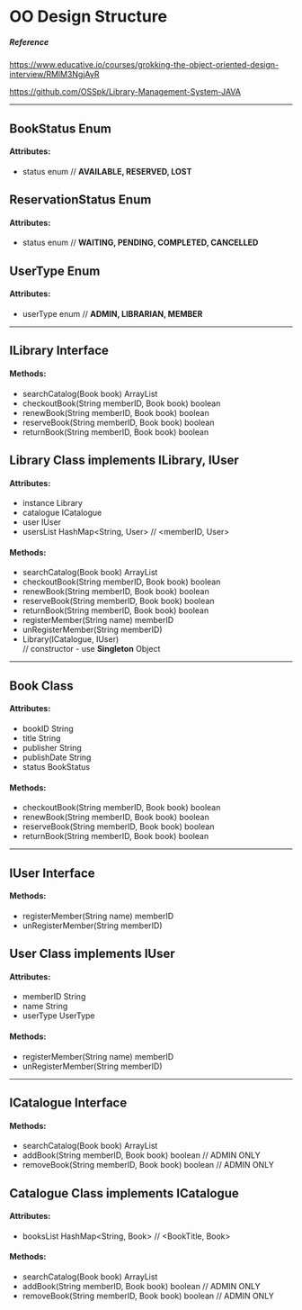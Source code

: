 # OO Design Structure

##### Reference
https://www.educative.io/courses/grokking-the-object-oriented-design-interview/RMlM3NgjAyR

https://github.com/OSSpk/Library-Management-System-JAVA

---

## BookStatus Enum
 #### Attributes:
 - status enum // __AVAILABLE, RESERVED, LOST__

## ReservationStatus Enum
 #### Attributes:
 - status enum // __WAITING, PENDING, COMPLETED, CANCELLED__

## UserType Enum
 #### Attributes:
 - userType enum // __ADMIN, LIBRARIAN, MEMBER__

---

## ILibrary Interface
 #### Methods:
 - searchCatalog(Book book) ArrayList<Book>
 - checkoutBook(String memberID, Book book) boolean
 - renewBook(String memberID, Book book) boolean
 - reserveBook(String memberID, Book book) boolean
 - returnBook(String memberID, Book book) boolean

## Library Class implements ILibrary, IUser
 #### Attributes:
 - instance Library
 - catalogue ICatalogue
 - user IUser
 - usersList HashMap<String, User> // <memberID, User>
 #### Methods:
 - searchCatalog(Book book) ArrayList<Book>
 - checkoutBook(String memberID, Book book) boolean
 - renewBook(String memberID, Book book) boolean
 - reserveBook(String memberID, Book book) boolean
 - returnBook(String memberID, Book book) boolean
 - registerMember(String name) memberID
 - unRegisterMember(String memberID)
 - Library(ICatalogue, IUser) \
// constructor - use __Singleton__ Object

---

## Book Class
 #### Attributes:
 - bookID String
 - title String
 - publisher String
 - publishDate String
 - status BookStatus
 #### Methods:
 - checkoutBook(String memberID, Book book) boolean
 - renewBook(String memberID, Book book) boolean
 - reserveBook(String memberID, Book book) boolean
 - returnBook(String memberID, Book book) boolean

---

## IUser Interface
 #### Methods:
 - registerMember(String name) memberID
 - unRegisterMember(String memberID)

## User Class implements IUser
 #### Attributes:
 - memberID String
 - name String
 - userType UserType
 #### Methods:
 - registerMember(String name) memberID
 - unRegisterMember(String memberID)

---

## ICatalogue Interface
 #### Methods:
 - searchCatalog(Book book) ArrayList<Book>
 - addBook(String memberID, Book book) boolean // ADMIN ONLY
 - removeBook(String memberID, Book book) boolean // ADMIN ONLY

## Catalogue Class implements ICatalogue
 #### Attributes:
 - booksList HashMap<String, Book> // <BookTitle, Book>
 #### Methods:
 - searchCatalog(Book book) ArrayList<Book>
 - addBook(String memberID, Book book) boolean // ADMIN ONLY
 - removeBook(String memberID, Book book) boolean // ADMIN ONLY
